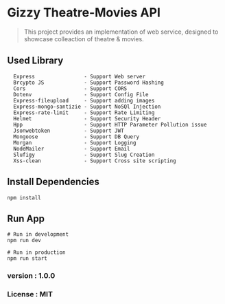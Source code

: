 # Gizzy Theatre-Movies API

> This project provides an implementation of web service, designed to showcase colleaction of theatre & movies.

## Used Library

```
  Express                - Support Web server 
  Brcypto JS             - Support Password Hashing
  Cors                   - Support CORS 
  Dotenv                 - Support Config File
  Express-fileupload     - Support adding images
  Express-mongo-santizie - Support NoSQl Injection
  Express-rate-limit     - Support Rate Limiting
  Helmet                 - Support Security Header
  Hpp                    - Support HTTP Parameter Pollution issue
  Jsonwebtoken           - Support JWT
  Mongoose               - Support DB Query
  Morgan                 - Support Logging
  NodeMailer             - Support Email
  Slufigy                - Support Slug Creation
  Xss-clean              - Support Cross site scripting

```


## Install Dependencies
```
npm install
```
## Run App
```
# Run in development
npm run dev

# Run in production
npm run start
```


### version : 1.0.0
### License : MIT
